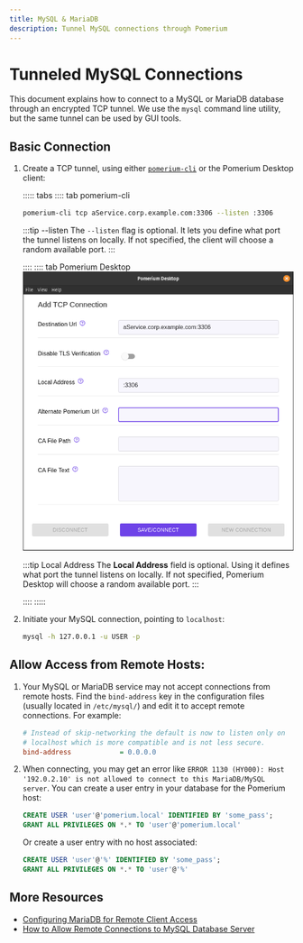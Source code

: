 ```yaml
---
title: MySQL & MariaDB
description: Tunnel MySQL connections through Pomerium
---
```


# Tunneled MySQL Connections

This document explains how to connect to a MySQL or MariaDB database through an encrypted TCP tunnel. We use the `mysql` command line utility, but the same tunnel can be used by GUI tools.



 ## Basic Connection

 1. Create a TCP tunnel, using either [`pomerium-cli`](/docs/releases.md#pomerium-cli) or the Pomerium Desktop client:

    ::::: tabs
    :::: tab pomerium-cli
    ```bash
    pomerium-cli tcp aService.corp.example.com:3306 --listen :3306
    ```

    :::tip --listen
    The `--listen` flag is optional. It lets you define what port the tunnel listens on locally. If not specified, the client will choose a random available port.
    :::

    ::::
    :::: tab Pomerium Desktop
    ![An example connection to a MySQL service from Pomerium Desktop](./img/desktop/example-mysql-connection.png)
    
    :::tip Local Address
    The **Local Address** field is optional. Using it defines what port the tunnel listens on locally. If not specified, Pomerium Desktop will choose a random available port.
    :::
    
    ::::
    :::::

1. Initiate your MySQL connection, pointing to `localhost`:

    ```bash
    mysql -h 127.0.0.1 -u USER -p
    ```

## Allow Access from Remote Hosts:

1. Your MySQL or MariaDB service may not accept connections from remote hosts. Find the `bind-address` key in the configuration files (usually located in `/etc/mysql/`) and edit it to accept remote connections. For example:

    ```ini
    # Instead of skip-networking the default is now to listen only on
    # localhost which is more compatible and is not less secure.
    bind-address            = 0.0.0.0
    ```

1. When connecting, you may get an error like `ERROR 1130 (HY000): Host '192.0.2.10' is not allowed to connect to this MariaDB/MySQL server`. You can create a user entry in your database for the Pomerium host:

    ```sql
    CREATE USER 'user'@'pomerium.local' IDENTIFIED BY 'some_pass';
    GRANT ALL PRIVILEGES ON *.* TO 'user'@'pomerium.local'
    ```

    Or create a user entry with no host associated:

    ```sql
    CREATE USER 'user'@'%' IDENTIFIED BY 'some_pass';
    GRANT ALL PRIVILEGES ON *.* TO 'user'@'%'
    ```

## More Resources

- [Configuring MariaDB for Remote Client Access](https://mariadb.com/kb/en/configuring-mariadb-for-remote-client-access/)
- [How to Allow Remote Connections to MySQL Database Server](https://linuxize.com/post/mysql-remote-access/)